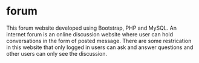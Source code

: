 # forum
This forum website developed using Bootstrap, PHP and MySQL.
An internet forum is an online discussion website where user can hold conversations in the form of posted message.
There are some restrication in this website that only logged in users can ask and answer questions and other users can only see the discussion.

